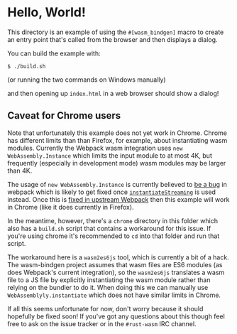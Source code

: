 # Hello, World!

This directory is an example of using the `#[wasm_bindgen]` macro to create an
entry point that's called from the browser and then displays a dialog.

You can build the example with:

```
$ ./build.sh
```

(or running the two commands on Windows manually)

and then opening up `index.html` in a web browser should show a dialog!

## Caveat for Chrome users

Note that unfortunately this example does not yet work in Chrome. Chrome has
different limits than than Firefox, for example, about instantiating wasm
modules. Currently the Webpack wasm integration uses `new WebAssembly.Instance`
which limits the input module to at most 4K, but frequently (especially in
development mode) wasm modules may be larger than 4K.

The usage of `new WebAssembly.Instance` is currently believed to [be a bug][bug]
in webpack which is likely to get fixed once [`instantiateStreaming`][bug2] is
used instead. Once this is [fixed in upstream Webpack][fix] then this example
will work in Chrome (like it does currently in Firefox).

In the meantime, however, there's a `chrome` directory in this folder which also
has a `build.sh` script that contains a workaround for this issue. If you're
using chrome it's recommended to `cd` into that folder and run that script.

The workaround here is a `wasm2es6js` tool, which is currently a bit of a hack.
The wasm-bindgen project assumes that wasm files are ES6 modules (as does
Webpack's current integration), so the `wasm2es6js` translates a wasm file to a
JS file by explicitly instantiating the wasm module rather than relying on the
bundler to do it. When doing this we can manually use
`WebAssemblyly.instantiate` which does not have similar limits in Chrome.

If all this seems unfortunate for now, don't worry because it should hopefully
be fixed soon! If you've got any questions about this though feel free to ask on
the issue tracker or in the `#rust-wasm` IRC channel.

[bug]: https://github.com/webpack/webpack/issues/6475
[bug2]: https://github.com/webpack/webpack/issues/6433
[fix]: https://github.com/webpack/webpack/pull/6709
